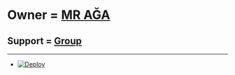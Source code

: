 # Owner = [MR AĞA](https://t.me/Tenha055)

## Support = [Group](https://t.me/SOQRUP)

-----
- [![Deploy](https://www.herokucdn.com/deploy/button.svg)](https://heroku.com/deploy)
